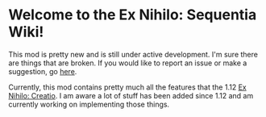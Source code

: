 Welcome to the Ex Nihilo: Sequentia Wiki!
=========================================

This mod is pretty new and is still under active development. I'm sure there are things that are broken. If you would like to report an issue or make a suggestion, go [here].

Currently, this mod contains pretty much all the features that the 1.12 [Ex Nihilo: Creatio]. I am aware a lot of stuff has been added since 1.12 and am currently working on implementing those things.

[here]: https://github.com/NovaMachina/ExNihiloSequentia/issues
[Ex Nihilo: Creatio]: https://www.curseforge.com/minecraft/mc-mods/ex-nihilo-creatio